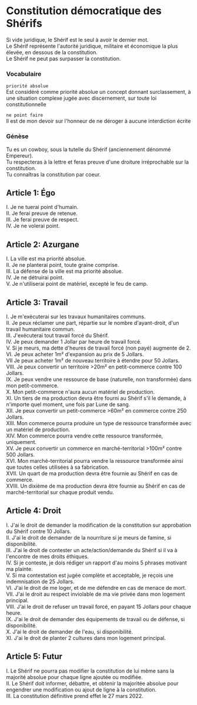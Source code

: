 # Constitution démocratique des Shérifs

Si vide juridique, le Shérif est le seul à avoir le dernier mot.\
Le Shérif représente l'autorité juridique, militaire et économique la plus élevée, en dessous de la constitution.\
Le Shérif ne peut pas surpasser la constitution.

### Vocabulaire

`priorité absolue`\
Est considéré comme priorité absolue un concept donnant surclassement, à une situation complexe jugée avec discernement, sur toute loi constitutionnelle

`ne point faire`\
Il est de mon devoir sur l'honneur de ne déroger à aucune interdiction écrite

### Génèse

Tu es un cowboy, sous la tutelle du Shérif (anciennement dénommé Empereur).\
Tu respecteras à la lettre et feras preuve d'une droiture irréprochable sur la constitution.\
Tu connaîtras la constitution par coeur.

## Article 1: Égo

I. Je ne tuerai point d'humain.\
II. Je ferai preuve de retenue.\
III. Je ferai preuve de respect.\
IV. Je ne volerai point.

## Article 2: Azurgane

I. La ville est ma priorité absolue.\
II. Je ne planterai point, toute graine comprise.\
III. La défense de la ville est ma priorité absolue.\
IV. Je ne détruirai point.\
V. Je n'utiliserai point de matériel, excepté le feu de camp.

## Article 3: Travail

I. Je m'exécuterai sur les travaux humanitaires communs.\
II. Je peux réclamer une part, répartie sur le nombre d'ayant-droit, d'un travail humanitaire commun.\
III. J'exécuterai tout travail forcé du Shérif.\
IV. Je peux demander 1 Jollar par heure de travail forcé.\
V. Si je meurs, ma dette d'heures de travail forcé (non payé) augmente de 2.\
VI. Je peux acheter 1m² d'expansion au prix de 5 Jollars.\
VII Je peux acheter 1m² de nouveau territoire à étendre pour 50 Jollars.\
VIII. Je peux convertir un territoire >20m² en petit-commerce contre 100 Jollars.\
IX. Je peux vendre une ressource de base (naturelle, non transformée) dans mon petit-commerce.\
X. Mon petit-commerce n'aura aucun matériel de production.\
XI. Un tiers de ma production devra être fourni au Shérif s'il le demande, à n'importe quel moment, une fois par Lune de sang.\
XII. Je peux convertir un petit-commerce >60m² en commerce contre 250 Jollars.\
XIII. Mon commerce pourra produire un type de ressource transformée avec un matériel de production.\
XIV. Mon commerce pourra vendre cette ressource transformée, uniquement.\
XV. Je peux convertir un commerce en marché-territorial >100m² contre 500 Jollars.\
XVI. Mon marché-territorial pourra vendre la ressource transformée ainsi que toutes celles utilisées à sa fabrication.\
XVII. Un quart de ma production devra être fournie au Shérif en cas de commerce.\
XVIII. Un dixième de ma production devra être fournie au Shérif en cas de marché-territorial sur chaque produit vendu.

## Article 4: Droit

I. J'ai le droit de demander la modification de la constitution sur approbation du Shérif contre 10 Jollars.\
II. J'ai le droit de demander de la nourriture si je meurs de famine, si disponibilité.\
III. J'ai le droit de contester un acte/action/demande du Shérif si il va à l'encontre de mes droits éthiques.\
IV. Si je conteste, je dois rédiger un rapport d'au moins 5 phrases motivant ma plainte.\
V. Si ma contestation est jugée complète et acceptable, je reçois une indemnisation de 25 Jollars.\
VI. J'ai le droit de me loger, et de me défendre en cas de menace de mort.\
VII. J'ai le droit au respect inviolable de ma vie privée dans mon logement principal.\
VIII. J'ai le droit de refuser un travail forcé, en payant 15 Jollars pour chaque heure.\
IX. J'ai le droit de demander des équipements de travail ou de défense, si disponibilité.\
X. J'ai le droit de demander de l'eau, si disponibilité.\
XI. J'ai le droit de planter 2 cultures dans mon logement principal.

## Article 5: Futur

I. Le Shérif ne pourra pas modifier la constitution de lui même sans la majorité absolue pour chaque ligne ajoutée ou modifiée.\
II. Le Shérif doit informer, débattre, et obtenir la majoritée absolue pour engendrer une modification ou ajout de ligne à la constitution.\
III. La constitution définitive prend effet le 27 mars 2022.
